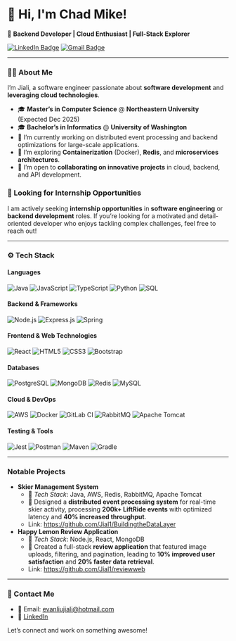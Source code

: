 # 👋 Hi, I'm Chad Mike!

🚀 **Backend Developer | Cloud Enthusiast | Full-Stack Explorer**

[![LinkedIn Badge](https://img.shields.io/badge/-Jiali_Liu-blue?style=flat-square&logo=Linkedin&logoColor=white&link=https://www.linkedin.com/in/jiali-liu-b04b841ba)](www.linkedin.com/in/jiali-liu-b04b841ba) 
[![Gmail Badge](https://img.shields.io/badge/-evanliujiali%40hotmail.com-c14438?style=flat-square&logo=Gmail&logoColor=white&link=mailto:evanliujiali@hotmail.com)](mailto:evanliujiali@hotmail.com)

---

### 🧑‍💻 About Me
I’m Jiali, a software engineer passionate about **software development** and **leveraging cloud technologies**. 

- 🎓 **Master’s in Computer Science** @ **Northeastern University** (Expected Dec 2025)
- 🎓 **Bachelor’s in Informatics** @ **University of Washington**
- 🔭 I’m currently working on distributed event processing and backend optimizations for large-scale applications.
- 🌱 I’m exploring **Containerization** (Docker), **Redis**, and **microservices architectures**.
- 👯 I’m open to **collaborating on innovative projects** in cloud, backend, and API development.
  
### 🚀 Looking for Internship Opportunities
I am actively seeking **internship opportunities** in **software engineering** or **backend development** roles. If you’re looking for a motivated and detail-oriented developer who enjoys tackling complex challenges, feel free to reach out!

---

### ⚙️ Tech Stack
#### **Languages**
![Java](https://img.shields.io/badge/-Java-333333?style=flat&logo=java&logoColor=FFA518)
![JavaScript](https://img.shields.io/badge/-JavaScript-333333?style=flat&logo=javascript&logoColor=F7DF1E)
![TypeScript](https://img.shields.io/badge/-TypeScript-333333?style=flat&logo=typescript&logoColor=007ACC)
![Python](https://img.shields.io/badge/-Python-333333?style=flat&logo=python&logoColor=3776AB)
![SQL](https://img.shields.io/badge/-SQL-333333?style=flat&logo=postgresql&logoColor=336791)

#### **Backend & Frameworks**
![Node.js](https://img.shields.io/badge/-Node.js-333333?style=flat&logo=node.js&logoColor=339933)
![Express.js](https://img.shields.io/badge/-Express.js-333333?style=flat&logo=express&logoColor=white)
![Spring](https://img.shields.io/badge/-Spring-333333?style=flat&logo=spring&logoColor=6DB33F)

#### **Frontend & Web Technologies**
![React](https://img.shields.io/badge/-React-333333?style=flat&logo=react&logoColor=61DAFB)
![HTML5](https://img.shields.io/badge/-HTML5-333333?style=flat&logo=html5&logoColor=E34F26)
![CSS3](https://img.shields.io/badge/-CSS3-333333?style=flat&logo=css3&logoColor=1572B6)
![Bootstrap](https://img.shields.io/badge/-Bootstrap-333333?style=flat&logo=bootstrap&logoColor=563D7C)

#### **Databases**
![PostgreSQL](https://img.shields.io/badge/-PostgreSQL-333333?style=flat&logo=postgresql&logoColor=336791)
![MongoDB](https://img.shields.io/badge/-MongoDB-333333?style=flat&logo=mongodb&logoColor=47A248)
![Redis](https://img.shields.io/badge/-Redis-333333?style=flat&logo=redis&logoColor=DC382D)
![MySQL](https://img.shields.io/badge/-MySQL-333333?style=flat&logo=MySQL&logoColor=DC382D)

#### **Cloud & DevOps**
![AWS](https://img.shields.io/badge/-AWS-333333?style=flat&logo=amazon-aws&logoColor=FF9900)
![Docker](https://img.shields.io/badge/-Docker-333333?style=flat&logo=docker&logoColor=0db7ed)
![GitLab CI](https://img.shields.io/badge/-GitLab%20CI-333333?style=flat&logo=gitlab&logoColor=FC6D26)
![RabbitMQ](https://img.shields.io/badge/-RabbitMQ-333333?style=flat&logo=rabbitmq&logoColor=FF6600)
![Apache Tomcat](https://img.shields.io/badge/-Apache%20Tomcat-333333?style=flat&logo=apache-tomcat&logoColor=F8DC75)

#### **Testing & Tools**
![Jest](https://img.shields.io/badge/-Jest-333333?style=flat&logo=jest&logoColor=C21325)
![Postman](https://img.shields.io/badge/-Postman-333333?style=flat&logo=postman&logoColor=FF6C37)
![Maven](https://img.shields.io/badge/-Maven-333333?style=flat&logo=apache-maven&logoColor=C71A36)
![Gradle](https://img.shields.io/badge/-Gradle-333333?style=flat&logo=gradle&logoColor=02303A)

---

### Notable Projects

- **Skier Management System**  
  - 📍 *Tech Stack*: Java, AWS, Redis, RabbitMQ, Apache Tomcat
  - 🎯 Designed a **distributed event processing system** for real-time skier activity, processing **200k+ LiftRide events** with optimized latency and **40% increased throughput**.
  - Link: https://github.com/Jial1/BuildingtheDataLayer 
- **Happy Lemon Review Application**  
  - 📍 *Tech Stack*: Node.js, React, MongoDB
  - 🎯 Created a full-stack **review application** that featured image uploads, filtering, and pagination, leading to **10% improved user satisfaction** and **20% faster data retrieval**.
  - Link: https://github.com/Jial1/reviewweb

---

### 🌟 Contact Me
- 📧 Email: [evanliujiali@hotmail.com](mailto:evanliujiali@hotmail.com)
- 💼 [LinkedIn](www.linkedin.com/in/jiali-liu-b04b841ba)  

Let’s connect and work on something awesome!
